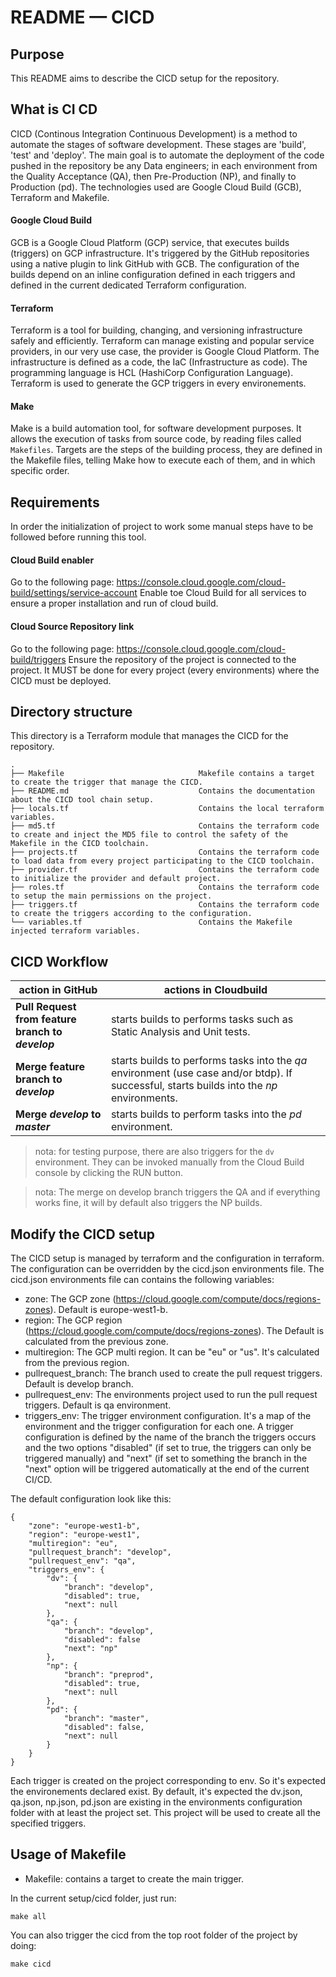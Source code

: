 # README — CICD

## Purpose

This README aims to describe the CICD setup for the repository.


## What is CI CD

CICD (Continous Integration Continuous Development) is a method to automate the stages of software development.
These stages are 'build', 'test' and 'deploy'.
The main goal is to automate the deployment of the code pushed in the repository be any Data engineers; in each environment from the Quality Acceptance (QA), then Pre-Production (NP), and finally to Production (pd).
The technologies used are Google Cloud Build (GCB), Terraform and Makefile.


#### Google Cloud Build

GCB is a Google Cloud Platform (GCP) service, that executes builds (triggers) on GCP infrastructure. It's triggered by the GitHub repositories using a native plugin to link GitHub with GCB.
The configuration of the builds depend on an inline configuration defined in each triggers and defined in the current dedicated Terraform configuration.

#### Terraform

Terraform is a tool for building, changing, and versioning infrastructure safely and efficiently. Terraform can manage existing and popular service providers, in our very use case, the provider is Google Cloud Platform.
The infrastructure is defined as a code, the IaC (Infrastructure as code). The programming language is HCL (HashiCorp Configuration Language).
Terraform is used to generate the GCP triggers in every environements.


#### Make

Make is a build automation tool, for software development purposes. It allows the execution of tasks from source code, by reading files called ```Makefiles```.
Targets are the steps of the building process, they are defined in the Makefile files, telling Make how to execute each of them, and in which specific order.

## Requirements

In order the initialization of project to work some manual steps have to be followed before running this tool.

#### Cloud Build enabler

Go to the following page: https://console.cloud.google.com/cloud-build/settings/service-account
Enable toe Cloud Build for all services to ensure a proper installation and run of cloud build.

#### Cloud Source Repository link

Go to the following page: https://console.cloud.google.com/cloud-build/triggers
Ensure the repository of the project is connected to the project. It MUST be done for
every project (every environments) where the CICD must be deployed.

## Directory structure

This directory is a Terraform module that manages the CICD for the repository.

```
.
├── Makefile                              Makefile contains a target to create the trigger that manage the CICD.
├── README.md                             Contains the documentation about the CICD tool chain setup.
├── locals.tf                             Contains the local terraform variables.
├── md5.tf                                Contains the terraform code to create and inject the MD5 file to control the safety of the Makefile in the CICD toolchain.
├── projects.tf                           Contains the terraform code to load data from every project participating to the CICD toolchain.
├── provider.tf                           Contains the terraform code to initialize the provider and default project.
├── roles.tf                              Contains the terraform code to setup the main permissions on the project.
├── triggers.tf                           Contains the terraform code to create the triggers according to the configuration.
└── variables.tf                          Contains the Makefile injected terraform variables.
```


## CICD Workflow

action in GitHub | actions in Cloudbuild
-----------------|----------------------
__Pull Request from feature branch to *develop*__ | starts builds to performs tasks such as Static Analysis and Unit tests.
__Merge feature branch to *develop*__ | starts builds to performs tasks into the *qa* environment (use case and/or btdp). If successful, starts builds into the *np* environments.
__Merge *develop* to *master*__ | starts builds to perform tasks into the *pd* environment.

> nota: for testing purpose, there are also triggers for the `dv` environment. They can be invoked manually from the Cloud Build console by clicking the RUN button.

> nota: The merge on develop branch triggers the QA and if everything works fine, it will by default also triggers the NP builds.

## Modify the CICD setup

The CICD setup is managed by terraform and the configuration in terraform. The configuration can be overridden by the cicd.json environments file.
The cicd.json environments file can contains the following variables:
* zone: The GCP zone (https://cloud.google.com/compute/docs/regions-zones). Default is europe-west1-b.
* region: The GCP region (https://cloud.google.com/compute/docs/regions-zones). The Default is calculated from the previous zone.
* multiregion: The GCP multi region. It can be "eu" or "us". It's calculated from the previous region.
* pullrequest_branch: The branch used to create the pull request triggers. Default is develop branch.
* pullrequest_env: The environments project used to run the pull request triggers. Default is qa environment.
* triggers_env: The trigger environment configuration. It's a map of the environment and the trigger configuration for each one. A trigger configuration is defined by the name of the branch the triggers occurs and the two options "disabled" (if set to true, the triggers can only be triggered manually) and "next" (if set to something the branch in the "next" option will be triggered automatically at the end of the current CI/CD.

The default configuration look like this:
```
{
    "zone": "europe-west1-b",
    "region": "europe-west1",
    "multiregion": "eu",
    "pullrequest_branch": "develop",
    "pullrequest_env": "qa",
    "triggers_env": {
        "dv": {
            "branch": "develop",
            "disabled": true,
            "next": null
        },
        "qa": {
            "branch": "develop",
            "disabled": false
            "next": "np"
        },
        "np": {
            "branch": "preprod",
            "disabled": true,
            "next": null
        },
        "pd": {
            "branch": "master",
            "disabled": false,
            "next": null
        }
    }
}
```

Each trigger is created on the project corresponding to env. So it's expected the environements declared exist. By default, it's expected the dv.json, qa.json, np.json, pd.json are existing in the environments configuration folder with at least the project set. This project will be used to create all the specified triggers.

## Usage of Makefile

* Makefile: contains a target to create the main trigger.

In the current setup/cicd folder, just run:
```shell
make all
```

You can also trigger the cicd from the top root folder of the project by doing:
```shell
make cicd
```
